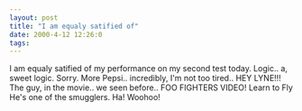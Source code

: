 ```yaml
---
layout: post
title: "I am equaly satified of"
date: 2000-4-12 12:26:0
tags: 
---
```


I am equaly satified of my performance on my second test today. Logic.. a, sweet logic. Sorry. More Pepsi.. incredibly, I'm not too tired.. HEY LYNE!!! The guy, in the movie.. we seen before.. FOO FIGHTERS VIDEO! Learn to Fly He's one of the smugglers. Ha! Woohoo!

